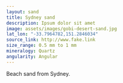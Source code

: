 ```yaml
---
layout: sand
title: Sydney sand
description: Ipsum dolor sit amet
image: assets/images/gobi-desert-sand.jpg
lat_lon: "-33.7964782,151.2846034"
source_link: http://www.fake.link
size_range: 0.5 mm to 1 mm
mineralogy: Quartz
angularity: Angular
---
```


Beach sand from Sydney.